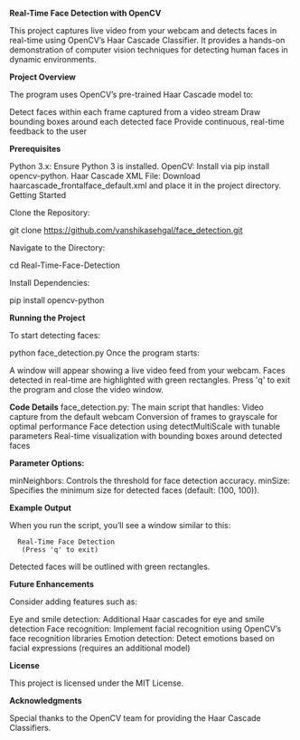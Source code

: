 **Real-Time Face Detection with OpenCV**

This project captures live video from your webcam and detects faces in real-time using OpenCV’s Haar Cascade Classifier. It provides a hands-on demonstration of computer vision techniques for detecting human faces in dynamic environments.

**Project Overview**

The program uses OpenCV’s pre-trained Haar Cascade model to:

Detect faces within each frame captured from a video stream
Draw bounding boxes around each detected face
Provide continuous, real-time feedback to the user


**Prerequisites**


Python 3.x: Ensure Python 3 is installed.
OpenCV: Install via pip install opencv-python.
Haar Cascade XML File: Download haarcascade_frontalface_default.xml and place it in the project directory.
Getting Started

Clone the Repository:

git clone  https://github.com/vanshikasehgal/face_detection.git

Navigate to the Directory:

cd Real-Time-Face-Detection

Install Dependencies:

pip install opencv-python


**Running the Project**


To start detecting faces:

python face_detection.py
Once the program starts:

A window will appear showing a live video feed from your webcam.
Faces detected in real-time are highlighted with green rectangles.
Press 'q' to exit the program and close the video window.


**Code Details**
face_detection.py: The main script that handles:
Video capture from the default webcam
Conversion of frames to grayscale for optimal performance
Face detection using detectMultiScale with tunable parameters
Real-time visualization with bounding boxes around detected faces


**Parameter Options:**

minNeighbors: Controls the threshold for face detection accuracy.
minSize: Specifies the minimum size for detected faces (default: (100, 100)).


**Example Output**


When you run the script, you’ll see a window similar to this:


      Real-Time Face Detection      
       (Press 'q' to exit)         

Detected faces will be outlined with green rectangles.


**Future Enhancements**


Consider adding features such as:

Eye and smile detection: Additional Haar cascades for eye and smile detection
Face recognition: Implement facial recognition using OpenCV’s face recognition libraries
Emotion detection: Detect emotions based on facial expressions (requires an additional model)


**License**


This project is licensed under the MIT License.

**Acknowledgments**


Special thanks to the OpenCV team for providing the Haar Cascade Classifiers.
